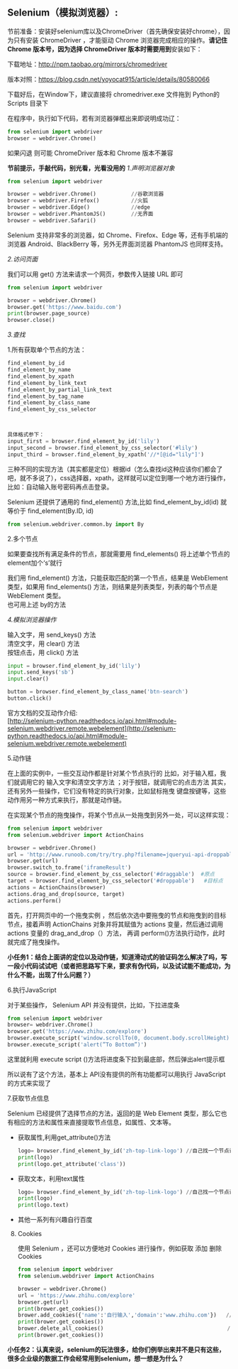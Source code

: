 ## Selenium（模拟浏览器）:

节前准备：安装好selenium库以及ChromeDriver（首先确保安装好chrome），因为只有安装 ChromeDriver ，才能驱动 Chrome 浏览器完成相应的操作。**请记住 Chrome 版本号，因为选择 ChromeDriver 版本时需要用到**安装如下：

下载地址：http://npm.taobao.org/mirrors/chromedriver

版本对照：https://blog.csdn.net/yoyocat915/article/details/80580066

下载好后，在Window下，建议直接将 chromedriver.exe 文件拖到 Python的Scripts 目录下

在程序中，执行如下代码，若有浏览器弹框出来即说明成功辽：

```python
from selenium import webdriver
browser = webdriver.Chrome() 
```

如果闪退 则可能 ChromeDriver 版本和 Chrome 版本不兼容

**节前提示，手敲代码，别光看，光看没用的**
*1.声明浏览器对象*

``` python
from selenium import webdriver

browser = webdriver.Chrome()           //谷歌浏览器
browser = webdriver.Firefox()          //火狐
browser = webdriver.Edge()             //edge
browser = webdriver.PhantomJS()        //无界面
browser = webdriver.Safari()
```

Selenium 支持非常多的浏览器，如 Chrome、Firefox、Edge 等，还有手机端的浏览器 Android、BlackBerry 等，另外无界面浏览器 PhantomJS 也同样支持。

*2.访问页面*

我们可以用 get() 方法来请求一个网页，参数传入链接 URL 即可

```python
from selenium import webdriver

browser = webdriver.Chrome()
browser.get('https://www.baidu.com')
print(browser.page_source)
browser.close()
```

*3.查找*  


1.所有获取单个节点的方法：

```python
find_element_by_id
find_element_by_name
find_element_by_xpath
find_element_by_link_text
find_element_by_partial_link_text
find_element_by_tag_name
find_element_by_class_name
find_element_by_css_selector



具体格式参下：
input_first = browser.find_element_by_id('lily')
input_second = browser.find_element_by_css_selector('#lily')
input_third = browser.find_element_by_xpath('//*[@id="lily"]')   
```

三种不同的实现方法（其实都是定位）根据id（怎么查找id这种应该你们都会了吧，就不多说了），css选择器，xpath，这样就可以定位到哪一个地方进行操作，比如：自动输入账号密码再点击登录。

 Selenium 还提供了通用的 find_element() 方法,比如 find_element_by_id(id) 就等价于 find_element(By.ID, id)

 ```python
 from selenium.webdriver.common.by import By
 ```

 2.多个节点

 如果要查找所有满足条件的节点，那就需要用 find_elements() 
 将上述单个节点的element加个‘s’就行

   我们用 find_element() 方法，只能获取匹配的第一个节点，结果是 WebElement 类型，如果用 find_elements() 方法，则结果是列表类型，列表的每个节点是 WebElement 类型。  
   也可用上述 by的方法

*4.模拟浏览器操作*

输入文字，用 send_keys() 方法  
清空文字，用 clear() 方法  
按钮点击，用 click() 方法  

```python
input = browser.find_element_by_id('lily')
input.send_keys('sb')
input.clear()

button = browser.find_element_by_class_name('btn-search')
button.click()
```

官方文档的交互动作介绍:  
[http://selenium-python.readthedocs.io/api.html#module-selenium.webdriver.remote.webelement](http://selenium-python.readthedocs.io/api.html#module-selenium.webdriver.remote.webelement)

5.动作链

在上面的实例中，一些交互动作都是针对某个节点执行的 比如，对于输入框，我们就调用它的 输入文字和清空文字方法 ；对于按钮，就调用它的点击方法 其实，还有另外一些操作，它们没有特定的执行对象，比如鼠标拖曳 键盘按键等，这些动作用另一种方式来执行，那就是动作链。

在实现某个节点的拖曳操作，将某个节点从一处拖曳到另外一处，可以这样实现：

```python
from selenium import webdriver
from selenium.webdriver import ActionChains

browser = webdriver.Chrome()
url = 'http://www.runoob.com/try/try.php?filename=jqueryui-api-droppable'
browser.get(url)
browser.switch_to.frame('iframeResult')
source = browser.find_element_by_css_selector('#draggable')  #原点
target = browser.find_element_by_css_selector('#droppable')   #目标点
actions = ActionChains(browser)
actions.drag_and_drop(source, target)
actions.perform()
```

首先，打开网页中的一个拖曳实例 ，然后依次选中要拖曳的节点和拖曳到的目标节点，接着声明 ActionChains 对象并将其赋值为 actions 变量，然后通过调用 actions 变量的 drag_and_drop（）方法， 再调 perform()方法执行动作，此时就完成了拖曳操作。

**小任务1：结合上面讲的定位以及动作链，知道滑动式的验证码怎么解决了吗，写一段小代码试试吧（或者把思路写下来，要求有伪代码，以及试试能不能成功，为什么不能，出现了什么问题？）**



6.执行JavaScript

对于某些操作， Selenium API 并没有提供，比如，下拉进度条

```python
from selenium import webdriver
browser= webdriver.Chrome()
browser.get('https://www.zhihu.com/explore')
browser.execute_script('window.scrollTo(0, document.body.scrollHeight)')
browser.execute_script('alert(”To Bottom”)')
```

这里就利用 execute script ()方法将进度条下拉到最底部，然后弹出alert提示框

所以说有了这个方法，基本上 API没有提供的所有功能都可以用执行 JavaScript 的方式来实现了



7.获取节点信息

Selenium 已经提供了选择节点的方法，返回的是 Web Element 类型，那么它也有相应的方法和属性来直接提取节点信息，如属性、文本等。

- 获取属性,利用get_attribute()方法

  ```python
  logo= browser.find_element_by_id('zh-top-link-logo') //自己找一个节点试一下
  print(logo)
  print(logo.get_attribute('class'))
  ```

- 获取文本，利用text属性

  ```python
  logo= browser.find_element_by_id('zh-top-link-logo') //自己找一个节点试一下
  print(logo)
  print(logo.text)
  ```

- 其他一系列有兴趣自行百度



8. Cookies

   使用 Selenium ，还可以方便地对 Cookies 进行操作，例如获取 添加 删除 Cookies

   ```python
   from selenium import webdriver
   from selenium.webdriver import ActionChains
   
   browser = webdriver.Chrome()
   url = 'https://www.zhihu.com/explore'
   browser.get(url)
   print(brower.get_cookies())  
   brower.add_cookies({'name':'自行输入','domain':'www.zhihu.com'})   //增加一个字典
   print(brower.get_cookies())                                     
   brower.delete_all_cookies()                                       //删除所有cookies
   print(brower.get_cookies())
   ```
**小任务2：认真来说，selenium的玩法很多，给你们例举出来并不是只有这些，很多企业级的数据工作会经常用到selenium，想一想是为什么？**
   
